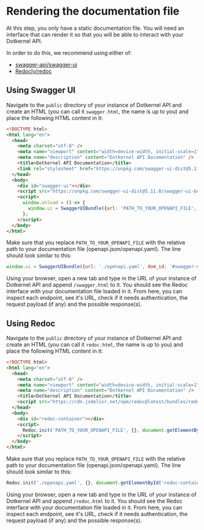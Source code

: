 # Rendering the documentation file

At this step, you only have a static documentation file. You will need an interface that can render it so that you will
be able to interact with your Dotkernel API.

In order to do this, we recommend using either of:

- [swagger-api/swagger-ui](https://github.com/swagger-api/swagger-ui)
- [Redocly/redoc](https://github.com/Redocly/redoc)

## Using Swagger UI

Navigate to the `public` directory of your instance of Dotkernel API and create an HTML (you can call it `swagger.html`,
the name is up to you) and place the following HTML content in it:

```html
<!DOCTYPE html>
<html lang="en">
  <head>
    <meta charset="utf-8" />
    <meta name="viewport" content="width=device-width, initial-scale=1" />
    <meta name="description" content="Dotkernel API Documentation" />
    <title>Dotkernel API Documentation</title>
    <link rel="stylesheet" href="https://unpkg.com/swagger-ui-dist@5.11.0/swagger-ui.css" />
  </head>
  <body>
    <div id="swagger-ui"></div>
    <script src="https://unpkg.com/swagger-ui-dist@5.11.0/swagger-ui-bundle.js" crossorigin></script>
    <script>
      window.onload = () => {
        window.ui = SwaggerUIBundle({url: 'PATH_TO_YOUR_OPENAPI_FILE', dom_id: '#swagger-ui'});
      };
    </script>
  </body>
</html>
```

Make sure that you replace `PATH_TO_YOUR_OPENAPI_FILE` with the relative path to your documentation file
(openapi.json/openapi.yaml). The line should look similar to this:

```js
window.ui = SwaggerUIBundle({url: './openapi.yaml', dom_id: '#swagger-ui'});
```

Using your browser, open a new tab and type in the URL of your instance of Dotkernel API and append `/swagger.html` to
it. You should see the Redoc interface with your documentation file loaded in it. From here, you can inspect each
endpoint, see it's URL, check if it needs authentication, the request payload (if any) and the possible response(s).

## Using Redoc

Navigate to the `public` directory of your instance of Dotkernel API and create an HTML (you can call it `redoc.html`,
the name is up to you) and place the following HTML content in it:

```html
<!DOCTYPE html>
<html lang="en">
  <head>
    <meta charset="utf-8" />
    <meta name="viewport" content="width=device-width, initial-scale=1" />
    <meta name="description" content="Dotkernel API Documentation" />
    <title>Dotkernel API Documentation</title>
    <script src="https://cdn.jsdelivr.net/npm/redoc@latest/bundles/redoc.standalone.js"></script>
  </head>
  <body>
    <div id="redoc-container"></div>
    <script>
      Redoc.init('PATH_TO_YOUR_OPENAPI_FILE', {}, document.getElementById('redoc-container'));
    </script>
  </body>
</html>
```

Make sure that you replace `PATH_TO_YOUR_OPENAPI_FILE` with the relative path to your documentation file
(openapi.json/openapi.yaml). The line should look similar to this:

```js
Redoc.init('./openapi.yaml', {}, document.getElementById('redoc-container'));
```

Using your browser, open a new tab and type in the URL of your instance of Dotkernel API and append `/redoc.html` to it.
You should see the Redoc interface with your documentation file loaded in it. From here, you can inspect each endpoint,
see it's URL, check if it needs authentication, the request payload (if any) and the possible response(s).
